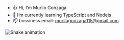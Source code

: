 - 👍 Hi, I’m Murilo Gonzaga
- 🌱 I’m currently learning TypeScript and Nodejs 
- 📫 bussiness email: murilogonzaga115@gmail.com


![Snake animation](https://github.com/ringass/ringass/blob/output/github-contribution-grid-snake.svg)

<!--
**ringass/ringass** is a ✨ _special_ ✨ repository because its `README.md` (this file) appears on your GitHub profile.

Here are some ideas to get you started:

- 🔭 I’m currently working on ...
- 🌱 I’m currently learning ...
- 👯 I’m looking to collaborate on ...
- 🤔 I’m looking for help with ...
- 💬 Ask me about ...
- 📫 How to reach me: ...
- 😄 Pronouns: ...
- ⚡ Fun fact: ...
-->
